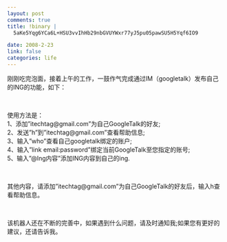```yaml
--- 
layout: post
comments: true
title: !binary |
  5aKe5Yqg6YCa6L+HSU3vvIhHb29nbGVUYWxr77yJ5pu05pawSU5H5Yqf6IO9

date: 2008-2-23
link: false
categories: life
---
```

<p>刚刚吃完泡面，接着上午的工作，一鼓作气完成通过IM（googletalk）发布自己的ING的功能，如下： <br />
<img src="http://lh6.google.com/iceskysl/R7-7omo4tHI/AAAAAAAAB8w/w4RIWKMCVzs/2008-02-23-142154_825x364_scrot.png" alt="" /></p>
<p>&nbsp;</p>
<p>使用方法是： <br />
1、添加&rdquo;itechtag@gmail.com&rdquo;为自己GoogleTalk的好友; <br />
2、发送&rdquo;h&rdquo;到&rdquo;itechtag@gmail.com&rdquo;查看帮助信息; <br />
3、输入&rdquo;who&rdquo;查看自己googletalk绑定的账户; <br />
4、输入&rdquo;link email:password&rdquo;绑定当前GoogleTalk至您指定的账号; <br />
5、输入&rdquo;@Ing内容&rdquo;添加ING内容到自己的ing.</p>
<p>&nbsp;</p>
<p>其他内容，请添加&rdquo;itechtag@gmail.com&rdquo;为自己GoogleTalk的好友后，输入h查看帮助信息。</p>
<p>&nbsp;</p>
<p>该机器人还在不断的完善中，如果遇到什么问题，请及时通知我;如果您有更好的建议，还请告诉我。</p>
